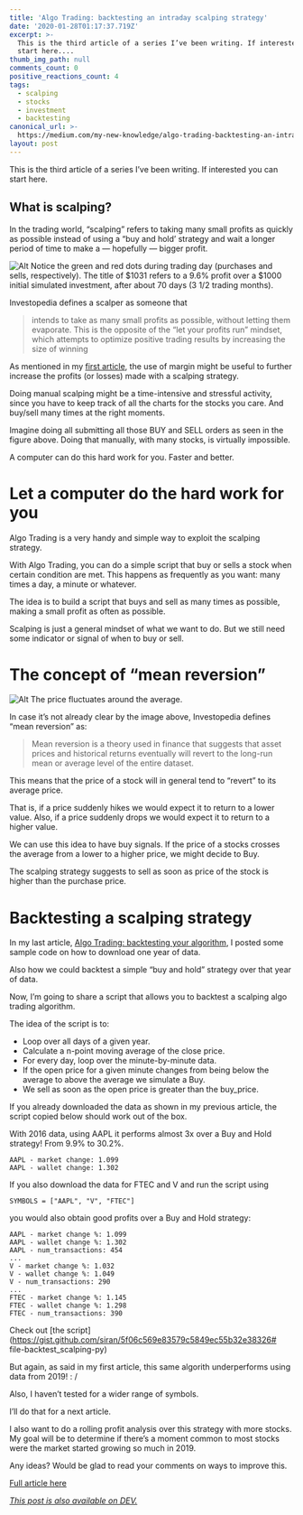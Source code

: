 ```yaml
---
title: 'Algo Trading: backtesting an intraday scalping strategy'
date: '2020-01-28T01:17:37.719Z'
excerpt: >-
  This is the third article of a series I’ve been writing. If interested you can
  start here....
thumb_img_path: null
comments_count: 0
positive_reactions_count: 4
tags:
  - scalping
  - stocks
  - investment
  - backtesting
canonical_url: >-
  https://medium.com/my-new-knowledge/algo-trading-backtesting-an-intraday-scalping-strategy-with-a-simple-custom-script-fcd15642555
layout: post
---
```

This is the third article of a series I’ve been writing. If interested you can start here.

## What is scalping?

In the trading world, “scalping” refers to taking many small profits as quickly as possible instead of using a “buy and hold’ strategy and wait a longer period of time to make a — hopefully — bigger profit.

![Alt Notice the green and red dots during trading day (purchases and sells, respectively). The title of $1031 refers to a 9.6% profit over a $1000 initial simulated investment, after about 70 days (3 1/2 trading months).](https://miro.medium.com/max/1310/1*NYUKp8IdV01zW0TOTyet_A.png)

Investopedia defines a scalper as someone that
> intends to take as many small profits as possible, without letting them evaporate. This is the opposite of the “let your profits run” mindset, which attempts to optimize positive trading results by increasing the size of winning

As mentioned in my [first article](https://medium.com/@mrodz/algo-trading-algorithms-to-beat-the-market-ccad674258b0), the use of margin might be useful to further increase the profits (or losses) made with a scalping strategy.

Doing manual scalping might be a time-intensive and stressful activity, since you have to keep track of all the charts for the stocks you care. And buy/sell many times at the right moments.

Imagine doing all submitting all those BUY and SELL orders as seen in the figure above. Doing that manually, with many stocks, is virtually impossible.

A computer can do this hard work for you. Faster and better.

# Let a computer do the hard work for you
Algo Trading is a very handy and simple way to exploit the scalping strategy.

With Algo Trading, you can do a simple script that buy or sells a stock when certain condition are met. This happens as frequently as you want: many times a day, a minute or whatever.

The idea is to build a script that buys and sell as many times as possible, making a small profit as often as possible.

Scalping is just a general mindset of what we want to do. But we still need some indicator or signal of when to buy or sell.

# The concept of “mean reversion”

![Alt The price fluctuates around the average.](https://miro.medium.com/max/1400/0*wmcHG94evf4hK7Fj.jpg)

In case it’s not already clear by the image above, Investopedia defines “mean reversion” as:

> Mean reversion is a theory used in finance that suggests that asset prices and historical returns eventually will revert to the long-run mean or average level of the entire dataset.

This means that the price of a stock will in general tend to “revert” to its average price.

That is, if a price suddenly hikes we would expect it to return to a lower value. Also, if a price suddenly drops we would expect it to return to a higher value.

We can use this idea to have buy signals. If the price of a stocks crosses the average from a lower to a higher price, we might decide to Buy.

The scalping strategy suggests to sell as soon as price of the stock is higher than the purchase price.

# Backtesting a scalping strategy

In my last article, [Algo Trading: backtesting your algorithm](https://medium.com/@mrodz/algo-trading-backtesting-your-algorithm-bd6d7385c89c), I posted some sample code on how to download one year of data.

Also how we could backtest a simple “buy and hold” strategy over that year of data.

Now, I’m going to share a script that allows you to backtest a scalping algo trading algorithm.

The idea of the script is to:

- Loop over all days of a given year.
- Calculate a n-point moving average of the close price.
- For every day, loop over the minute-by-minute data.
- If the open price for a given minute changes from being below the average to above the average we simulate a Buy.
- We sell as soon as the open price is greater than the buy_price.

If you already downloaded the data as shown in my previous article, the script copied below should work out of the box.

With 2016 data, using AAPL it performs almost 3x over a Buy and Hold strategy! From 9.9% to 30.2%.


```
AAPL - market change: 1.099
AAPL - wallet change: 1.302
```


If you also download the data for FTEC and V and run the script using


```
SYMBOLS = ["AAPL", "V", "FTEC"]
```


you would also obtain good profits over a Buy and Hold strategy:


```
AAPL - market change %: 1.099
AAPL - wallet change %: 1.302
AAPL - num_transactions: 454
...
V - market change %: 1.032
V - wallet change %: 1.049
V - num_transactions: 290
...
FTEC - market change %: 1.145
FTEC - wallet change %: 1.298
FTEC - num_transactions: 390
```


Check out [the script](https://gist.github.com/siran/5f06c569e83579c5849ec55b32e38326# file-backtest_scalping-py)

But again, as said in my first article, this same algorith underperforms using data from 2019! : /

Also, I haven’t tested for a wider range of symbols.

I’ll do that for a next article.

I also want to do a rolling profit analysis over this strategy with more stocks. My goal will be to determine if there’s a moment common to most stocks were the market started growing so much in 2019.

Any ideas? Would be glad to read your comments on ways to improve this.

[Full article here](https://medium.com/my-new-knowledge/algo-trading-backtesting-an-intraday-scalping-strategy-with-a-simple-custom-script-fcd15642555)


*[This post is also available on DEV.](https://dev.to/michrodz/algo-trading-backtesting-an-intraday-scalping-strategy-3337)*


<script>
const parent = document.getElementsByTagName('head')[0];
const script = document.createElement('script');
script.type = 'text/javascript';
script.src = 'https://cdnjs.cloudflare.com/ajax/libs/iframe-resizer/4.1.1/iframeResizer.min.js';
script.charset = 'utf-8';
script.onload = function() {
    window.iFrameResize({}, '.liquidTag');
};
parent.appendChild(script);
</script>    
